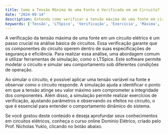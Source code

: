 ```yaml
---
title: Como a Tensão Máxima de uma Fonte é Verificada em um Circuito?
date: "2024-09-14"
description: Entenda como verificar a tensão máxima de uma fonte em circuitos elétricos usando simulações.
keywords: ['Tensão', 'LTSpice', 'Verificação', 'Exercício', 'Máxima', 'Fonte', 'simulação']
---
```


A verificação da tensão máxima de uma fonte em um circuito elétrico é um passo crucial na análise básica de circuitos. Essa verificação garante que os componentes do circuito operem dentro de suas especificações de segurança e eficiência. Para realizar essa análise, uma abordagem comum é utilizar ferramentas de simulação, como o LTSpice. Este software permite modelar o circuito e simular seu comportamento sob diferentes condições de operação.

Ao simular o circuito, é possível aplicar uma tensão variável na fonte e observar como o circuito responde. A simulação ajuda a identificar o ponto em que a tensão atinge seu valor máximo sem comprometer a integridade dos componentes. Além disso, a simulação permite realizar exercícios de verificação, ajustando parâmetros e observando os efeitos no circuito, o que é essencial para entender o comportamento dinâmico do sistema.

Se você gostou deste conteúdo e deseja aprofundar seus conhecimentos em circuitos elétricos, conheça o curso online Domínio Elétrico, criado pelo Prof. Nicholas Yukio, clicando no botão abaixo.